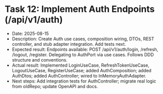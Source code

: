 # Task 12: Implement Auth Endpoints (/api/v1/auth)

- Date: 2025-08-15
- Description: Create Auth use cases, composition wiring, DTOs, REST controller,
  and stub adapter integration. Add tests next.
- Expected result: Endpoints available: POST /api/v1/auth/login, /refresh,
  /logout, /register. Delegating to AuthPort via use cases. Follows DDD
  structure and conventions.
- Actual result: Implemented LoginUseCase, RefreshTokenUseCase, LogoutUseCase,
  RegisterUseCase; added AuthComposition; added AuthDtos; added AuthController;
  wired to InMemoryAuthAdapter.
- Next steps: Add integration tests for AuthController; migrate real logic from
  oldRepo; update OpenAPI and docs.
